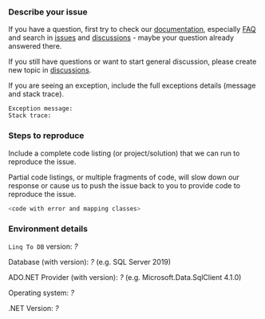 ### Describe your issue

If you have a question, first try to check our [documentation](https://linq2db.github.io/), especially [FAQ](https://linq2db.github.io/articles/FAQ.html) and search in [issues](https://github.com/linq2db/linq2db/issues) and [discussions](https://github.com/linq2db/linq2db/discussions) - maybe your question already answered there.

If you still have questions or want to start general discussion, please create new topic in [discussions](https://github.com/linq2db/linq2db/discussions).

If you are seeing an exception, include the full exceptions details (message and stack trace).

```
Exception message:
Stack trace:
```

### Steps to reproduce

Include a complete code listing (or project/solution) that we can run to reproduce the issue.

Partial code listings, or multiple fragments of code, will slow down our response or cause us to push the issue back to you to provide code to reproduce the issue.

```c#
<code with error and mapping classes>
```

### Environment details

`Linq To DB` version: *?*

Database (with version): *?* (e.g. SQL Server 2019)

ADO.NET Provider (with version): *?* (e.g. Microsoft.Data.SqlClient 4.1.0)

Operating system: *?*

.NET Version: *?*
